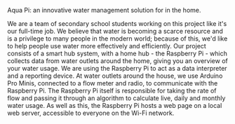  Aqua Pi: an innovative water management solution for in the home.
 
 We are a team of secondary school students working on this project like it's our full-time job. We believe that water is becoming a scarce resource and is a privilege to many people in the modern world; because of this, we'd like to help people use water more effectively and efficiently. Our project consists of a smart hub system, with a home hub - the Raspberry Pi - which collects data from water outlets around the home, giving you an overview of your water usage. We are using the Raspberry Pi to act as a data interpreter and a reporting device. At water outlets around the house, we use Arduino Pro Minis, connected to a flow meter and radio, to communicate with the Raspberry Pi. The Raspberry Pi itself is responsible for taking the rate of flow and passing it through an algorithm to calculate live, daily and monthly water usage. As well as this, the Raspberry Pi hosts a web page on a local web server, accessible to everyone on the Wi-Fi network.